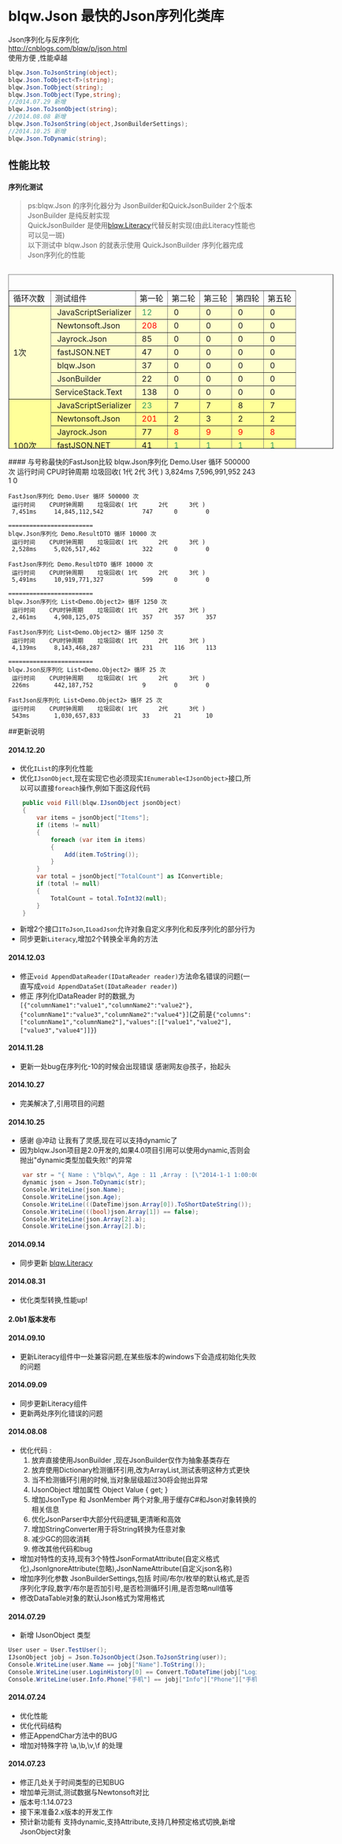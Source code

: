 # blqw.Json 最快的Json序列化类库
Json序列化与反序列化  
http://cnblogs.com/blqw/p/json.html  
使用方便 ,性能卓越  
```csharp
blqw.Json.ToJsonString(object);
blqw.Json.ToObject<T>(string);
blqw.Json.ToObject(string);
blqw.Json.ToObject(Type,string);
//2014.07.29 新增
blqw.Json.ToJsonObject(string);
//2014.08.08 新增
blqw.Json.ToJsonString(object,JsonBuilderSettings);
//2014.10.25 新增
blqw.Json.ToDynamic(string);
```
## 性能比较

#### 序列化测试
> ps:blqw.Json 的序列化器分为 JsonBuilder和QuickJsonBuilder 2个版本   
> JsonBuilder 是纯反射实现  
> QuickJsonBuilder 是使用[blqw.Literacy](https://coding.net/u/blqw/p/blqw-Literacy/git)代替反射实现(由此Literacy性能也可以见一斑)  
> 以下测试中 blqw.Json 的就表示使用 QuickJsonBuilder 序列化器完成Json序列化的性能  

<table style="width: 660px; float: left; height: 354px;" border="1" cellpadding="2"><caption>&nbsp;</caption>
<tbody>
<tr>
<td>循环次数</td>
<td>测试组件</td>
<td>第一轮</td>
<td>第二轮</td>
<td>第三轮</td>
<td>第四轮</td>
<td>第五轮</td>
</tr>
<tr style="background-color: #ffffcc;">
<td rowspan="7">1次</td>
<td>&nbsp;JavaScriptSerializer</td>
<td>&nbsp;<span style="color: #ff0000;"><span style="color: #339966;">12</span><br></span></td>
<td>&nbsp;0</td>
<td>&nbsp;0</td>
<td>&nbsp;0</td>
<td>&nbsp;0</td>
</tr>
<tr style="background-color: #ffffcc;">
<td>&nbsp;Newtonsoft.Json</td>
<td>&nbsp;<span style="color: #ff0000;">208</span></td>
<td>&nbsp;0</td>
<td>&nbsp;0</td>
<td>&nbsp;0</td>
<td>&nbsp;0</td>
</tr>
<tr style="background-color: #ffffcc;">
<td>&nbsp;Jayrock.Json</td>
<td>&nbsp;85</td>
<td>&nbsp;0</td>
<td>&nbsp;0</td>
<td>&nbsp;0</td>
<td>&nbsp;0</td>
</tr>
<tr style="background-color: #ffffcc;">
<td>&nbsp;fastJSON.NET</td>
<td>&nbsp;47</td>
<td>&nbsp;0</td>
<td>&nbsp;0</td>
<td>&nbsp;0</td>
<td>&nbsp;0</td>
</tr>
<tr style="background-color: #ffffcc;">
<td>&nbsp;blqw.Json</td>
<td>&nbsp;37</td>
<td>&nbsp;0</td>
<td>&nbsp;0</td>
<td>&nbsp;0</td>
<td>&nbsp;0</td>
</tr>
<tr style="background-color: #ffffcc;">
<td>&nbsp;JsonBuilder</td>
<td>&nbsp;22</td>
<td>&nbsp;0</td>
<td>&nbsp;0</td>
<td>&nbsp;0</td>
<td>&nbsp;0</td>
</tr>
<tr style="background-color: #ffffcc;">
<td>ServiceStack.Text</td>
<td>&nbsp;138</td>
<td>&nbsp;0</td>
<td>&nbsp;0</td>
<td>&nbsp;0</td>
<td>&nbsp;0</td>
</tr>
<tr style="background-color: #ffff99;">
<td rowspan="7">100次</td>
<td>&nbsp;<span>JavaScriptSerializer</span></td>
<td>&nbsp;<span style="color: #339966;">23</span></td>
<td>&nbsp;7</td>
<td>&nbsp;7</td>
<td>&nbsp;8</td>
<td>&nbsp;7</td>
</tr>
<tr style="background-color: #ffff99;">
<td>&nbsp;<span>Newtonsoft.Json</span></td>
<td>&nbsp;<span style="color: #ff0000;">201</span></td>
<td>&nbsp;2</td>
<td>&nbsp;3</td>
<td>&nbsp;2</td>
<td>&nbsp;2</td>
</tr>
<tr style="background-color: #ffff99;">
<td>&nbsp;<span>Jayrock.Json</span></td>
<td>&nbsp;77</td>
<td><span style="color: #ff0000;">&nbsp;8</span></td>
<td><span style="color: #ff0000;">&nbsp;9</span></td>
<td><span style="color: #ff0000;">&nbsp;9</span></td>
<td><span style="color: #ff0000;">&nbsp;8</span></td>
</tr>
<tr style="background-color: #ffff99;">
<td>&nbsp;<span>fastJSON.NET</span></td>
<td>&nbsp;41</td>
<td><span style="color: #339966;">&nbsp;1</span></td>
<td><span style="color: #339966;">&nbsp;1</span></td>
<td><span style="color: #339966;">&nbsp;1</span></td>
<td><span style="color: #339966;">&nbsp;1</span></td>
</tr>
<tr style="background-color: #ffff99;">
<td>&nbsp;<span>blqw.Json</span></td>
<td>&nbsp;36</td>
<td><span style="color: #339966;">&nbsp;1</span></td>
<td><span style="color: #339966;">&nbsp;1</span></td>
<td><span style="color: #339966;">&nbsp;1</span></td>
<td><span style="color: #339966;">&nbsp;1</span></td>
</tr>
<tr style="background-color: #ffff99;">
<td>&nbsp;JsonBuilder</td>
<td>&nbsp;26</td>
<td>&nbsp;3</td>
<td>&nbsp;4</td>
<td>&nbsp;3</td>
<td>&nbsp;3</td>
</tr>
<tr style="background-color: #ffff99;">
<td>ServiceStack.Text</td>
<td>&nbsp;139</td>
<td>&nbsp;2</td>
<td>&nbsp;2</td>
<td>&nbsp;2</td>
<td>&nbsp;2</td>
</tr>
<tr style="background-color: #ffe4c4;">
<td rowspan="7">10000次</td>
<td>&nbsp;<span>JavaScriptSerializer</span></td>
<td>&nbsp;765</td>
<td>&nbsp;751</td>
<td>&nbsp;752</td>
<td>&nbsp;751</td>
<td>&nbsp;749</td>
</tr>
<tr style="background-color: #ffe4c4;">
<td>&nbsp;<span>Newtonsoft.Json</span></td>
<td>&nbsp;437</td>
<td>&nbsp;253</td>
<td>&nbsp;251</td>
<td>&nbsp;248</td>
<td>&nbsp;243</td>
</tr>
<tr style="background-color: #ffe4c4;">
<td>&nbsp;<span>Jayrock.Json</span></td>
<td><span style="color: #ff0000;">&nbsp;967</span></td>
<td><span style="color: #ff0000;">&nbsp;905</span></td>
<td><span style="color: #ff0000;">&nbsp;965</span></td>
<td><span style="color: #ff0000;">&nbsp;913</span></td>
<td><span style="color: #ff0000;">&nbsp;952</span></td>
</tr>
<tr style="background-color: #ffe4c4;">
<td><span>&nbsp;</span><span>fastJSON.NET</span></td>
<td>&nbsp;239</td>
<td>&nbsp;181</td>
<td>&nbsp;200</td>
<td>&nbsp;167</td>
<td>&nbsp;166</td>
</tr>
<tr style="background-color: #ffe4c4;">
<td>&nbsp;<span>blqw.Json</span></td>
<td><span style="color: #339966;">&nbsp;171</span></td>
<td><span style="color: #339966;">&nbsp;128</span></td>
<td><span style="color: #339966;">&nbsp;132</span></td>
<td><span style="color: #339966;">&nbsp;136</span></td>
<td><span style="color: #339966;">&nbsp;129</span></td>
</tr>
<tr style="background-color: #ffe4c4;">
<td>&nbsp;JsonBuilder</td>
<td>&nbsp;418</td>
<td>&nbsp;386</td>
<td>&nbsp;388</td>
<td>&nbsp;391</td>
<td>&nbsp;360</td></tr>
<tr style="background-color: #ffe4c4;">
<td>ServiceStack.Text</td>
<td>&nbsp;367</td>
<td>&nbsp;216</td>
<td>&nbsp;224</td>
<td>&nbsp;238</td>
<td>&nbsp;223</td>
</tr>
</tbody>
</table>
<div style="clear:both"></div>
#### 与号称最快的FastJson比较
    blqw.Json序列化 Demo.User 循环 500000 次
     运行时间    CPU时钟周期    垃圾回收( 1代      2代      3代 )
     3,824ms     7,596,991,952            243      1        0

    FastJson序列化 Demo.User 循环 500000 次
     运行时间    CPU时钟周期    垃圾回收( 1代      2代      3代 )
     7,451ms     14,845,112,542           747      0        0

    ========================
    blqw.Json序列化 Demo.ResultDTO 循环 10000 次
     运行时间    CPU时钟周期    垃圾回收( 1代      2代      3代 )
     2,528ms     5,026,517,462            322      0        0

    FastJson序列化 Demo.ResultDTO 循环 10000 次
     运行时间    CPU时钟周期    垃圾回收( 1代      2代      3代 )
     5,491ms     10,919,771,327           599      0        0

    ========================
    blqw.Json序列化 List<Demo.Object2> 循环 1250 次
     运行时间    CPU时钟周期    垃圾回收( 1代      2代      3代 )
     2,461ms     4,908,125,075            357      357      357

    FastJson序列化 List<Demo.Object2> 循环 1250 次
     运行时间    CPU时钟周期    垃圾回收( 1代      2代      3代 )
     4,139ms     8,143,468,287            231      116      113

    ========================
    blqw.Json反序列化 List<Demo.Object2> 循环 25 次
     运行时间    CPU时钟周期    垃圾回收( 1代      2代      3代 )
     226ms       442,187,752              9        0        0

    FastJson反序列化 List<Demo.Object2> 循环 25 次
     运行时间    CPU时钟周期    垃圾回收( 1代      2代      3代 )
     543ms       1,030,657,833            33       21       10

##更新说明
#### 2014.12.20
* 优化`IList`的序列化性能  
* 优化`IJsonObject`,现在实现它也必须现实`IEnumerable<IJsonObject>`接口,所以可以直接`foreach`操作,例如下面这段代码  
```csharp
    public void Fill(blqw.IJsonObject jsonObject)
    {
        var items = jsonObject["Items"];
        if (items != null)
        {
            foreach (var item in items)
            {
                Add(item.ToString());
            }
        }
        var total = jsonObject["TotalCount"] as IConvertible;
        if (total != null)
        {
            TotalCount = total.ToInt32(null);
        }
    } 
```  
* 新增2个接口`IToJson`,`ILoadJson`允许对象自定义序列化和反序列化的部分行为  
* 同步更新`Literacy`,增加2个转换全半角的方法  

#### 2014.12.03
* 修正`void AppendDataReader(IDataReader reader)`方法命名错误的问题(一直写成`void AppendDataSet(IDataReader reader)`)
* 修正 序列化IDataReader 时的数据,为`[{"columnName1":"value1","columnName2":"value2"},{"columnName1":"value3","columnName2":"value4"}]`(之前是`{"columns":["columnName1","columnName2"],"values":[["value1","value2"],["value3","value4"]]}`)

#### 2014.11.28
* 更新一处bug在序列化-10的时候会出现错误 感谢网友@孩子，抬起头  

#### 2014.10.27
* 完美解决了,引用项目的问题

#### 2014.10.25
* 感谢 @冲动 让我有了灵感,现在可以支持dynamic了
* 因为blqw.Json项目是2.0开发的,如果4.0项目引用可以使用dynamic,否则会抛出"dynamic类型加载失败!"的异常

```csharp
	var str = "{ Name : \"blqw\", Age : 11 ,Array : [\"2014-1-1 1:00:00\",false,{ a:1,b:2 }] }";
	dynamic json = Json.ToDynamic(str);
	Console.WriteLine(json.Name);
	Console.WriteLine(json.Age);
	Console.WriteLine(((DateTime)json.Array[0]).ToShortDateString());
	Console.WriteLine(((bool)json.Array[1]) == false);
	Console.WriteLine(json.Array[2].a);
	Console.WriteLine(json.Array[2].b);
```

#### 2014.09.14
* 同步更新 [blqw.Literacy](https://coding.net/u/blqw/p/blqw-Literacy/git)

#### 2014.08.31  
* 优化类型转换,性能up!

#### 2.0b1 版本发布
  
#### 2014.09.10  
* 更新Literacy组件中一处兼容问题,在某些版本的windows下会造成初始化失败的问题

#### 2014.09.09  
* 同步更新Literacy组件  
* 更新两处序列化错误的问题  

#### 2014.08.08   
* 优化代码 :  
    1. 放弃直接使用JsonBuilder ,现在JsonBuilder仅作为抽象基类存在  
    1. 放弃使用Dictionary检测循环引用,改为ArrayList,测试表明这种方式更快  
    1. 当不检测循环引用的时候,当对象层级超过30将会抛出异常  
    1. IJsonObject 增加属性 Object Value { get; }  
    1. 增加JsonType 和 JsonMember 两个对象,用于缓存C#和Json对象转换的相关信息  
    1. 优化JsonParser中大部分代码逻辑,更清晰和高效  
    1. 增加StringConverter用于将String转换为任意对象  
    1. 减少GC的回收消耗  
    1. 修改其他代码和bug  
* 增加对特性的支持,现有3个特性JsonFormatAttribute(自定义格式化),JsonIgnoreAttribute(忽略),JsonNameAttribute(自定义json名称)  
* 增加序列化参数 JsonBuilderSettings,包括 时间/布尔/枚举的默认格式,是否序列化字段,数字/布尔是否加引号,是否检测循环引用,是否忽略null值等  
* 修改DataTable对象的默认Json格式为常用格式  

#### 2014.07.29  
* 新增 IJsonObject 类型  

```csharp
User user = User.TestUser();
IJsonObject jobj = Json.ToJsonObject(Json.ToJsonString(user));
Console.WriteLine(user.Name == jobj["Name"].ToString());
Console.WriteLine(user.LoginHistory[0] == Convert.ToDateTime(jobj["LoginHistory"][0]));
Console.WriteLine(user.Info.Phone["手机"] == jobj["Info"]["Phone"]["手机"].ToString());
```

#### 2014.07.24  
* 优化性能  
* 优化代码结构
* 修正AppendChar方法中的BUG  
* 增加对特殊字符 \a,\b,\v,\f 的处理  

#### 2014.07.23  
* 修正几处关于时间类型的已知BUG  
* 增加单元测试,测试数据与Newtonsoft对比  
* 版本号:1.14.0723  
* 接下来准备2.x版本的开发工作  
* 预计新功能有  支持dynamic,支持Attribute,支持几种预定格式切换,新增JsonObject对象